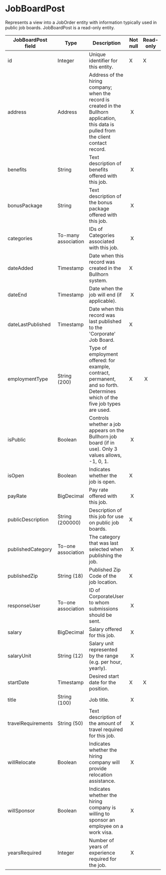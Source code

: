 # JobBoardPost

Represents a view into a JobOrder entity with information typically used in public job boards. JobBoardPost is a read-only entity.

| **JobBoardPost field** | **Type** | **Description** | **Not null** | **Read-only** |
| --- | --- | --- | --- | --- |
| id | Integer | Unique identifier for this entity. | X | X |
| address | Address | Address of the hiring company; when the record is created in the Bullhorn application, this data is pulled from the client contact record. |  X | |
| benefits | String | Text description of benefits offered with this job. |  X | |
| bonusPackage | String | Text description of the bonus package offered with this job. |  X | |
| categories | To-many association | IDs of Categories associated with this job. |  X | |
| dateAdded | Timestamp | Date when this record was created in the Bullhorn system. | X | |
| dateEnd | Timestamp | Date when the job will end (if applicable). |  X | |
| dateLastPublished | Timestamp | Date when this record was last published to the 'Corporate' Job Board. | X | |
| employmentType | String (200) | Type of employment offered: for example, contract, permanent, and so forth. Determines which of the five job types are used. | X |  X |
| isPublic | Boolean | Controls whether a job appears on the Bullhorn job board (if in use). Only 3 values allows, -1, 0, 1. |  X | |
| isOpen | Boolean | Indicates whether the job is open. | X  | |
| payRate | BigDecimal | Pay rate offered with this job. |  X | |
| publicDescription | String (200000) | Description of this job for use on public job boards. | X | |
| publishedCategory | To-one association | The category that was last selected when publishing the job. |  X | |
| publishedZip | String (18) | Published Zip Code of the job location. | X  | |
| responseUser | To-one association | ID of CorporateUser to whom submissions should be sent. |  X | |
| salary | BigDecimal | Salary offered for this job. |  X | |
| salaryUnit | String (12) | Salary unit represented by the range (e.g. per hour, yearly). |  X | |
| startDate | Timestamp | Desired start date for the position. | X | X |
| title | String (100) | Job title. |  X | |
| travelRequirements | String (50) | Text description of the amount of travel required for this job. |  X | |
| willRelocate | Boolean | Indicates whether the hiring company will provide relocation assistance. |  X | |
| willSponsor | Boolean | Indicates whether the hiring company is willing to sponsor an employee on a work visa. |  X | |
| yearsRequired | Integer | Number of years of experience required for the job. |  X | |